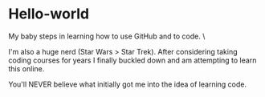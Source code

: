# Hello-world

My baby steps in learning how to use GitHub and to code.  \

I'm also a huge nerd (Star Wars > Star Trek).  After considering taking coding courses for years
I finally buckled down and am attempting to learn this online.

You'll NEVER believe what initially got me into the idea of learning code.
